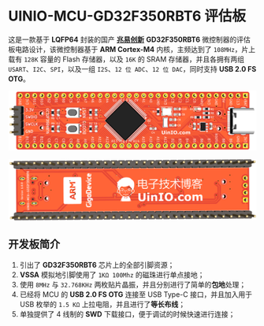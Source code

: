 # UINIO-MCU-GD32F350RBT6 评估板

这是一款基于 **LQFP64** 封装的国产 [**兆易创新**](https://www.gigadevice.com.cn/) **GD32F350RBT6** 微控制器的评估板电路设计，该微控制器基于 **ARM Cortex-M4** 内核，主频达到了 `108MHz`，片上载有 `128K` 容量的 Flash 存储器，以及 `16K` 的 SRAM 存储器，并且各拥有两组 `USART`、`I2C`、`SPI`，以及一组 `I2S`、`12 位 ADC`、`12 位 DAC`，同时支持 **USB 2.0 FS OTG**。

![](./Images/PCB-3D-1.png)

![](./Images/PCB-3D-2.png)

## 开发板简介

1. 引出了 **GD32F350RBT6** 芯片上的全部引脚资源；
2. **VSSA** 模拟地引脚使用了 `1KΩ 100Mhz` 的磁珠进行单点接地；
3. 使用 `8MHz` 与 `32.768KHz` 两枚贴片晶振，并且分别进行了简单的**包地**处理；
4. 已经将 MCU 的 **USB 2.0 FS OTG** 连接至 USB Type-C 接口，并且加入用于 USB 枚举的 `1.5 KΩ` 上拉电阻，并且进行了**等长布线**；
5. 单独提供了 4 线制的 **SWD** 下载接口，便于调试的时候快速进行连接；
